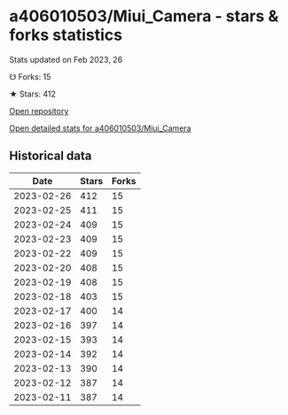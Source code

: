 # a406010503/Miui_Camera - stars & forks statistics

Stats updated on Feb 2023, 26

☋ Forks: 15

★ Stars: 412

[Open repository](https://github.com/a406010503/Miui_Camera)

[Open detailed stats for a406010503/Miui_Camera](https://reviewgithub.com/rep/a406010503/Miui_Camera)

## Historical data
| Date | Stars | Forks |
|------|-------|-------|
| 2023-02-26 | 412 | 15 | 
| 2023-02-25 | 411 | 15 | 
| 2023-02-24 | 409 | 15 | 
| 2023-02-23 | 409 | 15 | 
| 2023-02-22 | 409 | 15 | 
| 2023-02-20 | 408 | 15 | 
| 2023-02-19 | 408 | 15 | 
| 2023-02-18 | 403 | 15 | 
| 2023-02-17 | 400 | 14 | 
| 2023-02-16 | 397 | 14 | 
| 2023-02-15 | 393 | 14 | 
| 2023-02-14 | 392 | 14 | 
| 2023-02-13 | 390 | 14 | 
| 2023-02-12 | 387 | 14 | 
| 2023-02-11 | 387 | 14 | 

